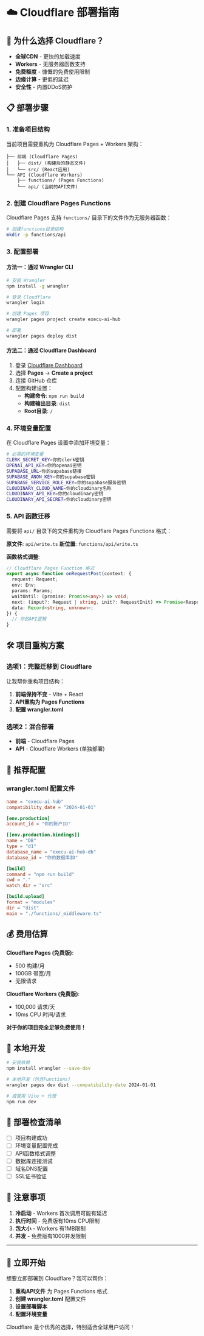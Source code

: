 # ☁️ Cloudflare 部署指南

## 🚀 为什么选择 Cloudflare？

- **全球CDN** - 更快的加载速度
- **Workers** - 无服务器函数支持
- **免费额度** - 慷慨的免费使用限制
- **边缘计算** - 更低的延迟
- **安全性** - 内置DDoS防护

## 📋 部署步骤

### 1. 准备项目结构

当前项目需要重构为 Cloudflare Pages + Workers 架构：

```
├── 前端 (Cloudflare Pages)
│   ├── dist/ (构建后的静态文件)
│   └── src/ (React应用)
└── API (Cloudflare Workers)
    ├── functions/ (Pages Functions)
    └── api/ (当前的API文件)
```

### 2. 创建 Cloudflare Pages Functions

Cloudflare Pages 支持 `functions/` 目录下的文件作为无服务器函数：

```bash
# 创建functions目录结构
mkdir -p functions/api
```

### 3. 配置部署

#### 方法一：通过 Wrangler CLI

```bash
# 安装 Wrangler
npm install -g wrangler

# 登录 Cloudflare
wrangler login

# 创建 Pages 项目
wrangler pages project create execu-ai-hub

# 部署
wrangler pages deploy dist
```

#### 方法二：通过 Cloudflare Dashboard

1. 登录 [Cloudflare Dashboard](https://dash.cloudflare.com)
2. 选择 **Pages** → **Create a project**
3. 连接 GitHub 仓库
4. 配置构建设置：
   - **构建命令**: `npm run build`
   - **构建输出目录**: `dist`
   - **Root目录**: `/`

### 4. 环境变量配置

在 Cloudflare Pages 设置中添加环境变量：

```bash
# 必需的环境变量
CLERK_SECRET_KEY=你的clerk密钥
OPENAI_API_KEY=你的openai密钥
SUPABASE_URL=你的supabase链接
SUPABASE_ANON_KEY=你的supabase密钥
SUPABASE_SERVICE_ROLE_KEY=你的supabase服务密钥
CLOUDINARY_CLOUD_NAME=你的cloudinary名称
CLOUDINARY_API_KEY=你的cloudinary密钥
CLOUDINARY_API_SECRET=你的cloudinary密钥
```

### 5. API 函数迁移

需要将 `api/` 目录下的文件重构为 Cloudflare Pages Functions 格式：

**原文件**: `api/write.ts`
**新位置**: `functions/api/write.ts`

**函数格式调整**:
```typescript
// Cloudflare Pages Function 格式
export async function onRequestPost(context: {
  request: Request;
  env: Env;
  params: Params;
  waitUntil: (promise: Promise<any>) => void;
  next: (input?: Request | string, init?: RequestInit) => Promise<Response>;
  data: Record<string, unknown>;
}) {
  // 你的API逻辑
}
```

## 🛠️ 项目重构方案

### 选项1：完整迁移到 Cloudflare

让我帮你重构项目结构：

1. **前端保持不变** - Vite + React
2. **API重构为 Pages Functions**
3. **配置 wrangler.toml**

### 选项2：混合部署

- **前端** - Cloudflare Pages
- **API** - Cloudflare Workers (单独部署)

## 🎯 推荐配置

### wrangler.toml 配置文件

```toml
name = "execu-ai-hub"
compatibility_date = "2024-01-01"

[env.production]
account_id = "你的账户ID"

[[env.production.bindings]]
name = "DB"
type = "d1"
database_name = "execu-ai-hub-db"
database_id = "你的数据库ID"

[build]
command = "npm run build"
cwd = "."
watch_dir = "src"

[build.upload]
format = "modules"
dir = "dist"
main = "./functions/_middleware.ts"
```

## 💰 费用估算

**Cloudflare Pages (免费版)**:
- 500 构建/月
- 100GB 带宽/月
- 无限请求

**Cloudflare Workers (免费版)**:
- 100,000 请求/天
- 10ms CPU 时间/请求

**对于你的项目完全足够免费使用！**

## 🔧 本地开发

```bash
# 安装依赖
npm install wrangler --save-dev

# 本地开发（包含Functions）
wrangler pages dev dist --compatibility-date 2024-01-01

# 或使用 Vite + 代理
npm run dev
```

## 📝 部署检查清单

- [ ] 项目构建成功
- [ ] 环境变量配置完成
- [ ] API函数格式调整
- [ ] 数据库连接测试
- [ ] 域名DNS配置
- [ ] SSL证书验证

## 🚨 注意事项

1. **冷启动** - Workers 首次调用可能有延迟
2. **执行时间** - 免费版有10ms CPU限制
3. **包大小** - Workers 有1MB限制
4. **并发** - 免费版有1000并发限制

---

## 🎉 立即开始

想要立即部署到 Cloudflare？我可以帮你：

1. **重构API文件** 为 Pages Functions 格式
2. **创建 wrangler.toml** 配置文件  
3. **设置部署脚本**
4. **配置环境变量**

Cloudflare 是个优秀的选择，特别适合全球用户访问！